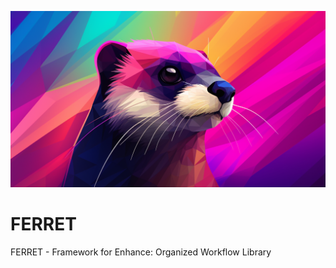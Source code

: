 ![Ferret-logo.png](./Ferret-logo.png)
# FERRET
FERRET - Framework for Enhance: Organized Workflow Library
